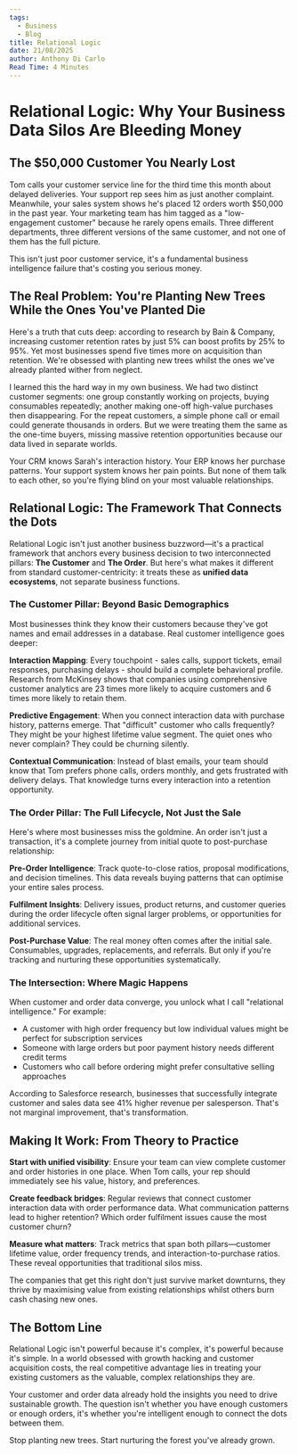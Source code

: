 ```yaml
---
tags:
  - Business
  - Blog
title: Relational Logic
date: 21/08/2025
author: Anthony Di Carlo
Read Time: 4 Minutes
---
```

# Relational Logic: Why Your Business Data Silos Are Bleeding Money

## The $50,000 Customer You Nearly Lost

Tom calls your customer service line for the third time this month about delayed deliveries. Your support rep sees him as just another complaint. Meanwhile, your sales system shows he's placed 12 orders worth $50,000 in the past year. Your marketing team has him tagged as a "low-engagement customer" because he rarely opens emails. Three different departments, three different versions of the same customer, and not one of them has the full picture.

This isn't just poor customer service, it's a fundamental business intelligence failure that's costing you serious money.

## The Real Problem: You're Planting New Trees While the Ones You've Planted Die

Here's a truth that cuts deep: according to research by Bain & Company, increasing customer retention rates by just 5% can boost profits by 25% to 95%. Yet most businesses spend five times more on acquisition than retention. We're obsessed with planting new trees whilst the ones we've already planted wither from neglect.

I learned this the hard way in my own business. We had two distinct customer segments: one group constantly working on projects, buying consumables repeatedly; another making one-off high-value purchases then disappearing. For the repeat customers, a simple phone call or email could generate thousands in orders. But we were treating them the same as the one-time buyers, missing massive retention opportunities because our data lived in separate worlds.

Your CRM knows Sarah's interaction history. Your ERP knows her purchase patterns. Your support system knows her pain points. But none of them talk to each other, so you're flying blind on your most valuable relationships.

## Relational Logic: The Framework That Connects the Dots

Relational Logic isn't just another business buzzword—it's a practical framework that anchors every business decision to two interconnected pillars: **The Customer** and **The Order**. But here's what makes it different from standard customer-centricity: it treats these as **unified data ecosystems**, not separate business functions.

### The Customer Pillar: Beyond Basic Demographics

Most businesses think they know their customers because they've got names and email addresses in a database. Real customer intelligence goes deeper:

**Interaction Mapping**: Every touchpoint - sales calls, support tickets, email responses, purchasing delays - should build a complete behavioral profile. Research from McKinsey shows that companies using comprehensive customer analytics are 23 times more likely to acquire customers and 6 times more likely to retain them.

**Predictive Engagement**: When you connect interaction data with purchase history, patterns emerge. That "difficult" customer who calls frequently? They might be your highest lifetime value segment. The quiet ones who never complain? They could be churning silently.

**Contextual Communication**: Instead of blast emails, your team should know that Tom prefers phone calls, orders monthly, and gets frustrated with delivery delays. That knowledge turns every interaction into a retention opportunity.

### The Order Pillar: The Full Lifecycle, Not Just the Sale

Here's where most businesses miss the goldmine. An order isn't just a transaction, it's a complete journey from initial quote to post-purchase relationship:

**Pre-Order Intelligence**: Track quote-to-close ratios, proposal modifications, and decision timelines. This data reveals buying patterns that can optimise your entire sales process.

**Fulfilment Insights**: Delivery issues, product returns, and customer queries during the order lifecycle often signal larger problems, or opportunities for additional services.

**Post-Purchase Value**: The real money often comes after the initial sale. Consumables, upgrades, replacements, and referrals. But only if you're tracking and nurturing these opportunities systematically.

### The Intersection: Where Magic Happens

When customer and order data converge, you unlock what I call "relational intelligence." For example:

- A customer with high order frequency but low individual values might be perfect for subscription services
- Someone with large orders but poor payment history needs different credit terms
- Customers who call before ordering might prefer consultative selling approaches

According to Salesforce research, businesses that successfully integrate customer and sales data see 41% higher revenue per salesperson. That's not marginal improvement, that's transformation.

## Making It Work: From Theory to Practice

**Start with unified visibility**: Ensure your team can view complete customer and order histories in one place. When Tom calls, your rep should immediately see his value, history, and preferences.

**Create feedback bridges**: Regular reviews that connect customer interaction data with order performance data. What communication patterns lead to higher retention? Which order fulfilment issues cause the most customer churn?

**Measure what matters**: Track metrics that span both pillars—customer lifetime value, order frequency trends, and interaction-to-purchase ratios. These reveal opportunities that traditional silos miss.

The companies that get this right don't just survive market downturns, they thrive by maximising value from existing relationships whilst others burn cash chasing new ones.

## The Bottom Line

Relational Logic isn't powerful because it's complex, it's powerful because it's simple. In a world obsessed with growth hacking and customer acquisition costs, the real competitive advantage lies in treating your existing customers as the valuable, complex relationships they are.

Your customer and order data already hold the insights you need to drive sustainable growth. The question isn't whether you have enough customers or enough orders, it's whether you're intelligent enough to connect the dots between them.

Stop planting new trees. Start nurturing the forest you've already grown.
